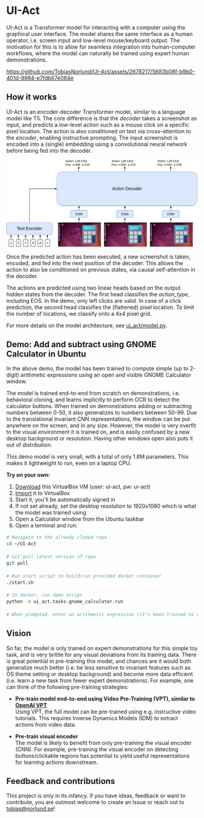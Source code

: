 # UI-Act

UI-Act is a Transformer model for interacting with a computer using the graphical user interface.
The model shares the same interface as a human operator, i.e. screen input and low-level mouse/keyboard output.
The motivation for this is to allow for seamless integration into human-computer workflows, where the model can naturally be trained using expert human demonstrations.

https://github.com/TobiasNorlund/UI-Act/assets/2678217/5683b08f-b9b0-401d-9984-e7fdb67e064e

## How it works

UI-Act is an encoder-decoder Transformer model, similar to a language model like T5.
The core difference is that the _decoder_ takes a screenshot as input, and predicts a low-level action such as a mouse click on a specific pixel location.
The action is also conditioned on text via cross-attention to the _encoder_, enabling instructive prompting.
The input screenshot is encoded into a (single) embedding using a convolutional neural network before being fed into the decoder.

![UI-Act model](/data/UI-Act-model.png)

Once the predicted action has been executed, a new screenshot is taken, encoded, and fed into the next position of the decoder.
This allows the action to also be conditioned on previous states, via causal self-attention in the decoder.

The actions are predicted using two linear heads based on the output hidden states from the decoder.
The first head classifies the _action_type_, including EOS. In the demo, only left clicks are valid.
In case of a click prediction, the second head classifies the (flattened) pixel location. 
To limit the number of locations, we classify onto a 4x4 pixel grid.  

For more details on the model architecture, see [ui_act/model.py](ui_act/model.py).


## Demo: Add and subtract using GNOME Calculator in Ubuntu

In the above demo, the model has been trained to compute simple (up to 2-digit) arithmetic expressions using an open and visible GNOME Calculator window.

The model is trained end-to-end from scratch on demonstrations, i.e. behavioral cloning, and learns implicitly to perform OCR to detect the calculator buttons.
When trained on demonstrations adding or subtracting numbers between 0-50, it also generalizes to numbers between 50-99.
Due to the translational invariant CNN representations, the window can be put anywhere on the screen, and in any size.
However, the model is very overfit to the visual environment it is trained on, and is easily confused by a new desktop background or resolution.
Having other windows open also puts it out of distribution.

This demo model is very small, with a total of only 1.8M parameters. This makes it lightweight to run, even on a laptop CPU.

**Try on your own:**

1. [Download](https://storage.googleapis.com/ui-act/UI-Act-VM.ova) this VirtualBox VM (user: ui-act, pw: ui-act)
2. [Import](https://www.alphr.com/ova-virtualbox/) it to VirtualBox
3. Start it, you'll be automatically signed in
4. If not set already, set the desktop resolution to 1920x1080 which is what the model was trained using
5. Open a Calculator window from the Ubuntu taskbar
6. Open a terminal and run:
```bash
# Navigate to the already cloned repo
cd ~/UI-Act

# Git pull latest version of repo
git pull

# Run start script to build/run provided docker container
./start.sh

# In docker, run demo script
python -m ui_act.tasks.gnome_calculator.run

# When prompted, enter an arithmetic expression (it's been trained to compute [0-50][+-][0-50])
```

## Vision

So far, the model is only trained on expert demonstrations for this simple toy task, and is very brittle for any visual deviations from its training data.
There is great potential in pre-training this model, and chances are it would both generalize much better (i.e. be less sensitive to invariant features such as OS theme setting or desktop background) and become more data efficient (i.e. learn a new task from fewer expert demonstrations).
For example, one can think of the following pre-training strategies:
 - **Pre-train model end-to-end using Video Pre-Training (VPT), similar to [OpenAI VPT](https://openai.com/research/vpt)**<br/>
   Using VPT, the full model can be pre-trained using e.g. instructive video tutorials. This requires Inverse Dynamics Models (IDM) to extract actions from video data.

 - **Pre-train visual encoder**<br/>
   The model is likely to benefit from only pre-training the visual encoder (CNN). For example, pre-training the visual encoder on detecting buttons/clickable regions has potential to yield useful representations for learning actions downstream.


## Feedback and contributions

This project is only in its infancy. If you have ideas, feedback or want to contribute, you are outmost welcome to create an Issue or reach out to tobias@norlund.se!
